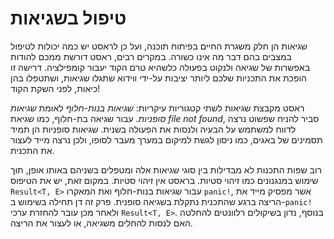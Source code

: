 # טיפול בשגיאות

שגיאות הן חלק משגרת החיים בפיתוח תוכנה, ועל כן לראסט יש כמה יכולות לטיפול במצבים בהם דבר מה אינו כשורה. במקרים רבים, ראסט דורשת ממכם להודות באפשרות של שגיאה ולנקוט בפעולה כלשהיא טרם הקוד יעבור קומפילציה. דרישה זו הופכת את התכניות שלכם ליותר יציבות על-ידי ווידוא שתגלו שגיאות, ושתטפלו בהן כיאות, לפני השקת הקוד!

ראסט מקבצת שגיאות לשתי קטגוריות עיקריות: *שגיאות בנות-חלוף* לאומת *שגיאות סופניות*. עבור שגיאה בת-חלוף, כמו שגיאת *file not found*, סביר להניח שפשוט נרצה לדווח למשתמש על הבעיה ולנסות את הפעולה בשנית. שגיאות סופניות הן תמיד תסמינים של באגים, כמו ניסון לגשת למיקום במערך מעבר לסופו, ולכן נרצה מייד לעצור את התכנית.

רוב שפות התכנות לא מבדילות בין סוגי שגיאות אלה ומטפלים בשניהם באותו אופן, תוך שימוש במנגנונים כמו זיהוי סטיות. בראסט אין זיהוי סטיות. במקום זאת, יש את הטיפוס `Result<T, E>` עבור שגיאות בנות-חלוף ואת המאקרו `panic!`, אשר מפסיק מייד את הריצה ברגע שהתכנית נתקלת בשגיאה סופנית. פרק זה דן תחילה בשימוש ב-`panic!` ולאחר מכן עובר להחזרת ערכי `Result<T, E>`. בנוסף, נדון בשיקולים רלוונטים להחלטה האם לנסות להחלים משגיאה, או לעצור את הריצה.
